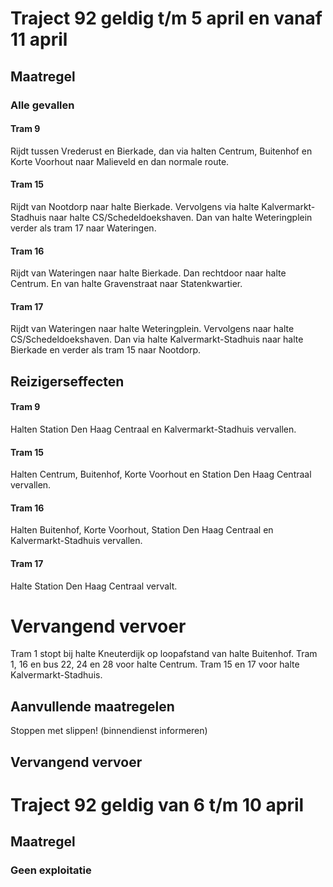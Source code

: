 # Traject 92 geldig t/m 5 april en vanaf 11 april
## Maatregel
### Alle gevallen

#### Tram 9
Rijdt tussen Vrederust en Bierkade, dan via halten Centrum, Buitenhof en Korte Voorhout naar Malieveld en dan normale route.

#### Tram 15
Rijdt van Nootdorp naar halte Bierkade. Vervolgens via halte Kalvermarkt-Stadhuis naar halte CS/Schedeldoekshaven. Dan van halte Weteringplein verder als tram 17 naar Wateringen.

#### Tram 16
Rijdt van Wateringen naar halte Bierkade. Dan rechtdoor naar halte Centrum. En van halte Gravenstraat naar Statenkwartier.

#### Tram 17
Rijdt van Wateringen naar halte Weteringplein. Vervolgens naar halte CS/Schedeldoekshaven. Dan via halte Kalvermarkt-Stadhuis naar halte Bierkade en verder als tram 15 naar Nootdorp.

## Reizigerseffecten

#### Tram 9
Halten Station Den Haag Centraal en Kalvermarkt-Stadhuis vervallen.

#### Tram 15
Halten Centrum, Buitenhof, Korte Voorhout en Station Den Haag Centraal vervallen.

#### Tram 16
Halten Buitenhof, Korte Voorhout, Station Den Haag Centraal en Kalvermarkt-Stadhuis vervallen.

#### Tram 17
Halte Station Den Haag Centraal vervalt.

# Vervangend vervoer
Tram 1 stopt bij halte Kneuterdijk op loopafstand van halte Buitenhof.
Tram 1, 16 en bus 22, 24 en 28 voor halte Centrum.
Tram 15 en 17 voor halte Kalvermarkt-Stadhuis.

## Aanvullende maatregelen
Stoppen met  slippen! (binnendienst informeren)

## Vervangend vervoer

# Traject 92 geldig van 6 t/m 10 april 

## Maatregel
### Geen exploitatie

